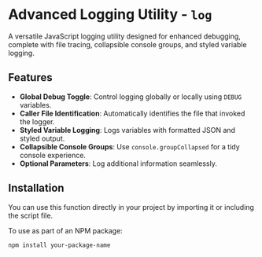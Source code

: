 # Advanced Logging Utility - `log`

A versatile JavaScript logging utility designed for enhanced debugging, complete with file tracing, collapsible console groups, and styled variable logging.

## Features

- **Global Debug Toggle**: Control logging globally or locally using `DEBUG` variables.
- **Caller File Identification**: Automatically identifies the file that invoked the logger.
- **Styled Variable Logging**: Logs variables with formatted JSON and styled output.
- **Collapsible Console Groups**: Use `console.groupCollapsed` for a tidy console experience.
- **Optional Parameters**: Log additional information seamlessly.

## Installation

You can use this function directly in your project by importing it or including the script file.

To use as part of an NPM package:
```bash
npm install your-package-name